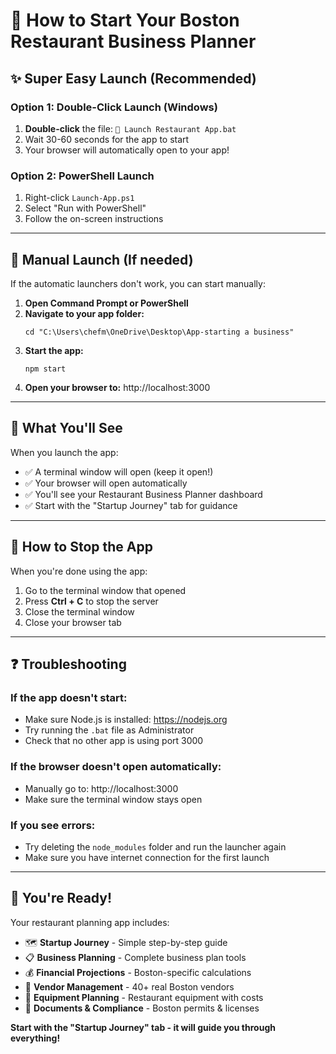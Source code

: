 # 🚀 How to Start Your Boston Restaurant Business Planner

## ✨ **Super Easy Launch (Recommended)**

### **Option 1: Double-Click Launch (Windows)**
1. **Double-click** the file: `🚀 Launch Restaurant App.bat`
2. Wait 30-60 seconds for the app to start
3. Your browser will automatically open to your app!

### **Option 2: PowerShell Launch**
1. Right-click `Launch-App.ps1` 
2. Select "Run with PowerShell"
3. Follow the on-screen instructions

---

## 🔧 **Manual Launch (If needed)**

If the automatic launchers don't work, you can start manually:

1. **Open Command Prompt or PowerShell**
2. **Navigate to your app folder:**
   ```
   cd "C:\Users\chefm\OneDrive\Desktop\App-starting a business"
   ```
3. **Start the app:**
   ```
   npm start
   ```
4. **Open your browser to:** http://localhost:3000

---

## 🎯 **What You'll See**

When you launch the app:
- ✅ A terminal window will open (keep it open!)
- ✅ Your browser will open automatically 
- ✅ You'll see your Restaurant Business Planner dashboard
- ✅ Start with the "Startup Journey" tab for guidance

---

## 🛑 **How to Stop the App**

When you're done using the app:
1. Go to the terminal window that opened
2. Press **Ctrl + C** to stop the server
3. Close the terminal window
4. Close your browser tab

---

## ❓ **Troubleshooting**

### **If the app doesn't start:**
- Make sure Node.js is installed: https://nodejs.org
- Try running the `.bat` file as Administrator
- Check that no other app is using port 3000

### **If the browser doesn't open automatically:**
- Manually go to: http://localhost:3000
- Make sure the terminal window stays open

### **If you see errors:**
- Try deleting the `node_modules` folder and run the launcher again
- Make sure you have internet connection for the first launch

---

## 🎉 **You're Ready!**

Your restaurant planning app includes:
- 🗺️ **Startup Journey** - Simple step-by-step guide
- 📋 **Business Planning** - Complete business plan tools  
- 💰 **Financial Projections** - Boston-specific calculations
- 🏢 **Vendor Management** - 40+ real Boston vendors
- 🔧 **Equipment Planning** - Restaurant equipment with costs
- 📄 **Documents & Compliance** - Boston permits & licenses

**Start with the "Startup Journey" tab - it will guide you through everything!** 
